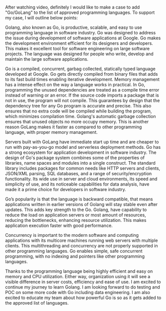 After watching video, definitely I would like to make a case to add "Go/GoLang"  to the list of approved programming languages. To support my case, I will outline below points:

Golang, also known as Go, is productive, scalable, and easy to use programming language in software industry. Go was designed to address the issue during development of software applications at Google. Go makes the development environment efficient for its designers and developers. This makes it excellent tool for software engineering on large software projects. The language was designed for people who write, develop and maintain the large software applications.

Go is a compiled, concurrent, garbag collected, statically typed language developed at Google. Go gets directly compiled from binary files that adds to its fast build times enabling iterative development. Memory management has a intense effect on the way a language works in practical.  In Go, programming the unused dependencies are treated as a compile time error instead of warning or an error. If the source code imports a package that is not in use, the program will not compile. This guarantees by design that the dependency tree for any Go program is accurate and precise. This also ensures that no extra code will be compiled while building the program, which minimizes compilation time. Golang's automatic garbage collection ensures that unused objects no more occupy memory. This is another reason GoLang makes it faster as compared to other programming language, with proper memory management.

Servers built with GoLang have immediate start up time and are cheaper to run with pay-as-you-go model and serverless deployment methods.
Go has a strong ecosystem for application development in software industry. The design of Go's package system combines some of the properties of libraries, name spaces and modules into a single construct. The standard library includes packages for common needs like HTTP servers and clients, JSON/XML parsing, SQL databases, and a range of security/encryption functionality. Its wide use in server and cloud environments, its speed and simplicity of use, and its noticeable capabilities for data analysis, have made it a prime choice for developers in software industry.

Go’s popularity is that the language is backward compatible, that means applications written in earlier versions of Golang will stay stable even after updates. This adds key strength to the Go. Golang, have capability to reduce the load on application servers or most amount of resources, reducing the bottlenecks, enhancing resource utilization. This makes application execution faster with good performance. 

Concurrency is important to the modern software and computing applications with its multicore machines running web servers with multiple clients. This multithreading and concurrency are not properly supported in other programming languages. Go enables simple, safe concurrent programming, with no indexing and pointers like other programming languages.

Thanks to the programming language being highly efficient and easy on memory and CPU utilization. Either way, organization using it will see a visible difference in server costs, efficiency and ease of use.
I am excited to continue my journey to learn Golang. I am looking forward to do testing and POC on some more code with Go including data engineering. I am also excited to educate my team about how powerful Go is so as it gets added to the approved list of languages.
